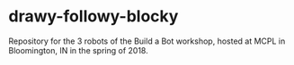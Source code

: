 # drawy-followy-blocky
Repository for the 3 robots of the Build a Bot workshop, hosted at MCPL in Bloomington, IN in the spring of 2018.
